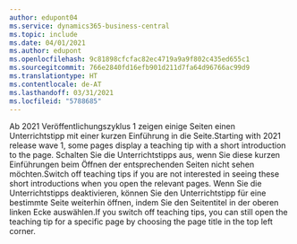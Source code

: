 ```yaml
---
author: edupont04
ms.service: dynamics365-business-central
ms.topic: include
ms.date: 04/01/2021
ms.author: edupont
ms.openlocfilehash: 9c81898cfcfac82ec4719a9a9f802c435ed655c1
ms.sourcegitcommit: 766e2840fd16efb901d211d7fa64d96766ac99d9
ms.translationtype: HT
ms.contentlocale: de-AT
ms.lasthandoff: 03/31/2021
ms.locfileid: "5788685"
---
```

<span data-ttu-id="8b004-101">Ab 2021 Veröffentlichungszyklus 1 zeigen einige Seiten einen Unterrichtstipp mit einer kurzen Einführung in die Seite.</span><span class="sxs-lookup"><span data-stu-id="8b004-101">Starting with 2021 release wave 1, some pages display a teaching tip with a short introduction to the page.</span></span> <span data-ttu-id="8b004-102">Schalten Sie die Unterrichtstipps aus, wenn Sie diese kurzen Einführungen beim Öffnen der entsprechenden Seiten nicht sehen möchten.</span><span class="sxs-lookup"><span data-stu-id="8b004-102">Switch off teaching tips if you are not interested in seeing these short introductions when you open the relevant pages.</span></span> <span data-ttu-id="8b004-103">Wenn Sie die Unterrichtstipps deaktivieren, können Sie den Unterrichtstipp für eine bestimmte Seite weiterhin öffnen, indem Sie den Seitentitel in der oberen linken Ecke auswählen.</span><span class="sxs-lookup"><span data-stu-id="8b004-103">If you switch off teaching tips, you can still open the teaching tip for a specific page by choosing the page title in the top left corner.</span></span>  
